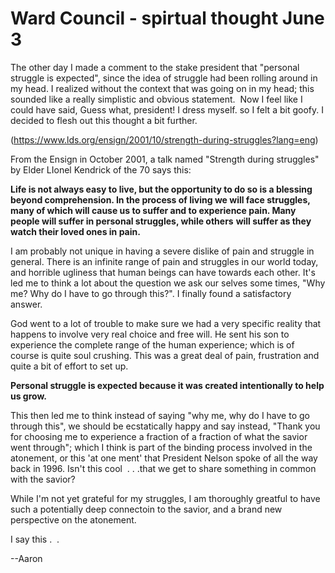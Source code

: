 # Ward Council - spirtual thought June 3

The other day I made a comment to the stake president that "personal struggle is expected", since the idea of struggle had been rolling around in my head. I realized without the context that was going on in my head; this sounded like a really simplistic and obvious statement.  Now I feel like I could have said, Guess what, president! <slow>I dress myself. so I felt a bit goofy. I decided to flesh out this thought a bit further.

(<https://www.lds.org/ensign/2001/10/strength-during-struggles?lang=eng>)

From the Ensign in October 2001, a talk named "Strength during struggles" by Elder LIonel Kendrick of the 70 says this:

**Life is not always easy to live, but the opportunity to do so is a blessing beyond comprehension. In the process of living we will face struggles, many of which will cause us to suffer and to experience pain. Many people will suffer in personal struggles, while others** **will suffer as they watch their loved ones in pain.**

I am probably not unique in having a severe dislike of pain and struggle in general. There is an infinite range of pain and struggles in our world today, and horrible ugliness that human beings can have towards each other. It's led me to think a lot about the question we ask our selves some times, "Why me? Why do I have to go through this?". I finally found a satisfactory answer.

God went to a lot of trouble to make sure we had a very specific reality that happens to involve very real choice and free will. He sent his son to experience the complete range of the human experience; which is of course is quite soul crushing. This was a great deal of pain, frustration and quite a bit of effort to set up.  

**Personal struggle is expected because it was created intentionally to help us grow.**

This then led me to think instead of saying "why me, why do I have to go through this", we should be ecstatically happy and say instead, "Thank you for choosing me to experience a fraction of a fraction of what the savior went through"; which I think is part of the binding process involved in the atonement, or this 'at one ment' that President Nelson spoke of all the way back in 1996. Isn't this cool  . . .that we get to share something in common with the savior? 

While I'm not yet grateful for my struggles, I am thoroughly greatful to have such a potentially deep connectoin to the savior, and a brand new perspective on the atonement. 

I say this .  .

\--Aaron
